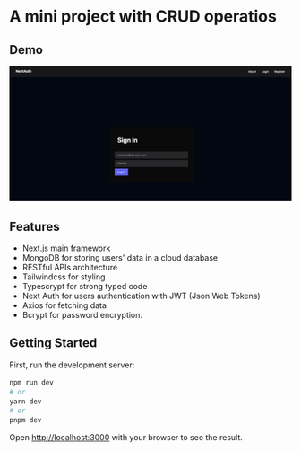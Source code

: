 # A mini project with CRUD operatios

## Demo

![next-mongodb-crud](./public//next-mongo-crud.png)

## Features

- Next.js main framework
- MongoDB for storing users' data in a cloud database
- RESTful APIs architecture
- Tailwindcss for styling
- Typescrypt for strong typed code
- Next Auth for users authentication with JWT (Json Web Tokens)
- Axios for fetching data
- Bcrypt for password encryption.

## Getting Started

First, run the development server:

```bash
npm run dev
# or
yarn dev
# or
pnpm dev
```

Open [http://localhost:3000](http://localhost:3000) with your browser to see the result.
